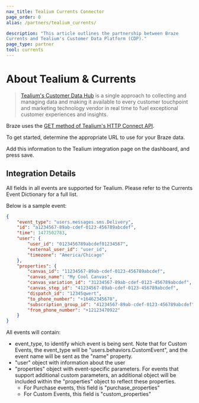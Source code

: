 ```yaml
---
nav_title: Tealium Currents Connector
page_order: 0
alias: /partners/tealium_currents/

description: "This article outlines the partnership between Braze
Currents and Tealium's Customer Data Platform (CDP)."
page_type: partner
tool: currents
---
```


# About Tealium & Currents


> [Tealium's Customer Data Hub](https://tealium.com/products/) is a single approach to collecting and managing data and making it available to every customer touchpoint and marketing technology vendor in real time to fuel exceptional customer experiences and insights.

Braze uses the
[GET method of Tealium's HTTP Connect API](https://community.tealiumiq.com/t5/Customer-Data-Hub/Tealium-Collect-HTTP-API/ta-p/16893#toc-hId-584399348). 

To get started, determine the appropriate URL to use for your Braze data.

Add this information to the Tealium integration page on the
dashboard, and press save. 

## Integration Details

All fields in all events are supported for Tealium. Please refer
to the Currents Event Dictionary for a full list. 

Below is a sample event:
```json
{
    "event_type": "users.messages.sms.Delivery",
    "id": "a1234567-89ab-cdef-0123-456789abcdef",
    "time": 1477502783,
    "user": {
        "user_id": "0123456789abcdef01234567",
        "external_user_id": "user_id",
        "timezone": "America/Chicago"
    },
    "properties": {
        "canvas_id": "11234567-89ab-cdef-0123-456789abcdef",
        "canvas_name": "My Cool Canvas",
        "canvas_variation_id": "31234567-89ab-cdef-0123-456789abcdef",
        "canvas_step_id": "41234567-89ab-cdef-0123-456789abcdef",
        "dispatch_id": "12345qwert",
        "to_phone_number": "+16462345678",
        "subscription_group_id": "41234567-89ab-cdef-0123-456789abcdef",
        "from_phone_number": "+12123470922"
    }
}
```

All events will contain:
-   event_type, to identify which event is being sent. Note that for
    Custom Events, the event_type will be
    "users.behaviors.CustomEvent", and the event name will be sent as
    the "name" property.
-   "user" object with information about the user
-   "properties" object with event-specific parameters. For events
    that support additional custom parameters, an additional object
    will be included within the "properties" object to reflect these properties.
	   - For Purchase events, this field is "purchase_properties" 
       - For Custom Events, this field is "custom_properties"


[support]: {{site.baseurl}}/support_contact/
